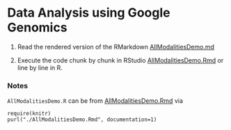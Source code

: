 Data Analysis using Google Genomics
===================================

1. Read the rendered version of the RMarkdown [AllModalitiesDemo.md](./AllModalitiesDemo.md)

2. Execute the code chunk by chunk in RStudio [AllModalitiesDemo.Rmd](./AllModalitiesDemo.Rmd) or line by line in R.

### Notes

`AllModalitiesDemo.R` can be from [AllModalitiesDemo.Rmd](./AllModalitiesDemo.Rmd) via
```
require(knitr)
purl("./AllModalitiesDemo.Rmd", documentation=1)
```
